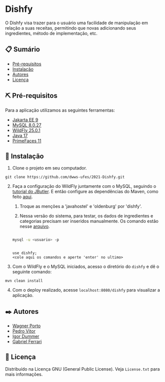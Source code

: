 # Dishfy

O Dishfy visa trazer para o usuário uma facilidade de manipulação em relação a suas receitas, permitindo que novas adicionando seus ingredientes, método de implementação, etc.

## 📋 Sumário

- [Pré-requisitos](#pre-req)
- [Instalação](#gettin-started)
- [Autores](#authors)
- [Licença](#license)

## ⛏️ Pré-requisitos <a name = "pre-req"></a>

Para a aplicação utilizamos as seguintes ferramentas:

- [Jakarta EE 9](https://jakarta.ee/release/9/)
- [MySQL 8.0.27](https://dev.mysql.com/doc/relnotes/mysql/8.0/en/news-8-0-27.html)
- [WildFly 25.0.1](https://www.wildfly.org/news/2021/11/04/WildFly2501-Released/)
- [Java 17](https://www.oracle.com/java/technologies/javase/jdk17-archive-downloads.html)
- [PrimeFaces 11](https://www.primefaces.org/primefaces-11-0-0-rc1-released/)

## 🚀 Instalação <a name = "gettin-started"></a>

1. Clone o projeto em seu computador.
```
git clone https://github.com/dwws-ufes/2021-Dishfy.git
```
2. Faça a configuração do WildFly juntamente com o MySQL, seguindo o [tutorial do JButler](https://github.com/dwws-ufes/javahostel/tree/main/jakartaee9). E então configure as dependências do Maven, como feito [aqui](https://github.com/dwws-ufes/javahostel/tree/main/jakartaee9).
  
    1. Troque as menções a 'javahostel' e 'oldenburg' por 'dishfy'.
  
    2. Nessa versão do sistema, para testar, os dados de ingredientes e categorias precisam ser inseridos manualmente. Os comando estão nesse [arquivo](https://github.com/dwws-ufes/2021-Dishfy/blob/main/dados.sql).
  
    ```sh
    
    mysql -u <usuario> -p
    ```
    
    ```mysql
    
    use dishfy;
    <cole aqui os comandos e aperte 'enter' no ultimo>
    ```

3. Com o WildFly e o MySQL iniciados, acesso o diretório do `dishfy` e dê o seguinte comando:
```
mvn clean install
```

4. Com o deploy realizado, acesse `localhost:8080/dishfy` para visualizar a aplicação.


## ✒️ Autores <a name = "authors"></a>

- [Wagner Porto](https://github.com/wagnerpf)
- [Pedro Vitor](https://github.com/pedrovic7997)
- [Igor Dummer](https://github.com/IgorDummer)
- [Gabriel Ferrari](https://github.com/gabkyo)

## 🔐 Licença <a name = "license"></a>

Distribuído na Licença GNU (General Public License). Veja `License.txt` para mais informações.

